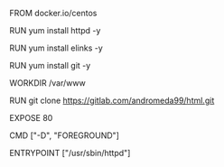 FROM docker.io/centos

RUN yum install httpd -y

RUN yum install elinks -y

RUN  yum install git -y

WORKDIR /var/www

RUN git clone https://gitlab.com/andromeda99/html.git

EXPOSE 80

CMD ["-D", "FOREGROUND"]

ENTRYPOINT ["/usr/sbin/httpd"]

